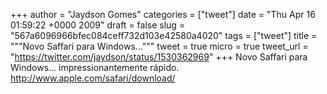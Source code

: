 
+++
author = "Jaydson Gomes"
categories = ["tweet"]
date = "Thu Apr 16 01:59:22 +0000 2009"
draft = false
slug = "567a6096966bfec084ceff732d103e42580a4020"
tags = ["tweet"]
title = """Novo Saffari para Windows..."""
tweet = true
micro = true
tweet_url = "https://twitter.com/jaydson/status/1530362969"
+++
Novo Saffari para Windows... impressionantemente rápido. http://www.apple.com/safari/download/

